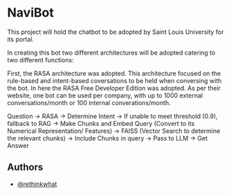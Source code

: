 # NaviBot

This project will hold the chatbot to be adopted by Saint Louis University for its portal.

In creating this bot two different architectures will be adopted catering to two different functions:

First, the RASA architecture was adopted. This architecture focused on the rule-based and intent-based coversations to be held when conversing with the bot. In here the RASA Free Developer Edition was adopted. As per their website, one bot can be used per company, with up to 1000 external conversations/month or 100 internal converations/month.

Question -> RASA -> Determine Intent -> If unable to meet threshold (0.9), fallback to RAG -> Make Chunks and Embed Query (Convert to its Numerical Representation/ Features) -> FAISS (Vector Search to determine the relevant chunks) -> Include Chunks in query -> Pass to LLM -> Get Answer


## Authors

- [@rethinkwhat](https://github.com/RethinkWhat/)

